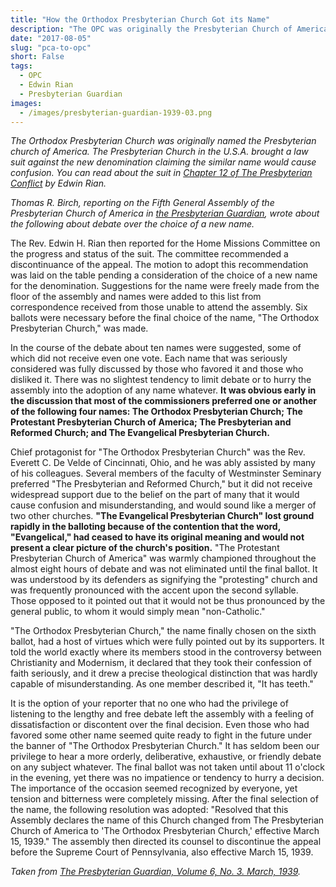 ```yaml
---
title: "How the Orthodox Presbyterian Church Got its Name"
description: "The OPC was originally the Presbyterian Church of America. Here's how it got a new name after 3 years."
date: "2017-08-05"
slug: "pca-to-opc"
short: False
tags:
  - OPC
  - Edwin Rian
  - Presbyterian Guardian
images:
  - /images/presbyterian-guardian-1939-03.png
---
```


_The Orthodox Presbyterian Church was originally named the Presbyterian church of America. The Presbyterian Church in the U.S.A. brought a law suit against the new denomination claiming the similar name would cause confusion. You can read about the suit in [Chapter 12 of The Presbyterian Conflict](http://opc.org/books/conflict/ch12.html) by Edwin Rian._

_Thomas R. Birch, reporting on the Fifth General Assembly of the Presbyterian Church of America in [the Presbyterian Guardian](https://www.opc.org/guardian.html), wrote about the following about debate over the choice of a new name._

The Rev. Edwin H. Rian then reported for the Home Missions Committee on the progress and status of the suit. The committee recommended a discontinuance of the appeal. The motion to adopt this recommendation was laid on the table pending a consideration of the choice of a new name for the denomination. Suggestions for the name were freely made from the floor of the assembly and names were added to this list from correspondence received from those unable to attend the assembly. Six ballots were necessary before the final choice of the name, "The Orthodox Presbyterian Church," was made.

In the course of the debate about ten names were suggested, some of which did not receive even one vote. Each name that was seriously considered was fully discussed by those who favored it and those who disliked it. There was no slightest tendency to limit debate or to hurry the assembly into the adoption of any name whatever. __It was obvious early in the discussion that most of the commissioners preferred one or another of the following four names: The Orthodox Presbyterian Church; The Protestant Presbyterian Church of America; The Presbyterian and Reformed Church; and The Evangelical Presbyterian Church.__

Chief protagonist for "The Orthodox Presbyterian Church" was the Rev. Everett C. De Velde of Cincinnati, Ohio, and he was ably assisted by many of his colleagues. Several members of the faculty of Westminster Seminary preferred "The Presbyterian and Reformed Church," but it did not receive widespread support due to the belief on the part of many that it would cause confusion and misunderstanding, and would sound like a merger of two other churches. __"The Evangelical Presbyterian Church" lost ground rapidly in the balloting because of the contention that the word, "Evangelical," had ceased to have its original meaning and would not present a clear picture of the church's position.__ "The Protestant Presbyterian Church of America" was warmly championed throughout the almost eight hours of debate and was not eliminated until the final ballot. It was understood by its defenders as signifying the "protesting" church and was frequently pronounced with the accent upon the second syllable. Those opposed to it pointed out that it would not be thus pronounced by the general public, to whom it would simply mean "non-Catholic."

"The Orthodox Presbyterian Church," the name finally chosen on the sixth ballot, had a host of virtues which were fully pointed out by its supporters. It told the world exactly where its members stood in the controversy between Christianity and Modernism, it declared that they took their confession of faith seriously, and it drew a precise theological distinction that was hardly capable of misunderstanding. As one member described it, "It has teeth."

It is the option of your reporter that no one who had the privilege of listening to the lengthy and free debate left the assembly with a feeling of dissatisfaction or discontent over the final decision. Even those who had favored some other name seemed quite ready to fight in the future under the banner of "The Orthodox Presbyterian Church." It has seldom been our privilege to hear a more orderly, deliberative, exhaustive, or friendly debate on any subject whatever. The final ballot was not taken until about 11 o'clock in the evening, yet there was no impatience or tendency to hurry a decision. The importance of the occasion seemed recognized by everyone, yet tension and bitterness were completely missing. After the final selection of the name, the following resolution was adopted: "Resolved that this Assembly declares the name of this Church changed from The Presbyterian Church of America to 'The Orthodox Presbyterian Church,' effective March 15, 1939." The assembly then directed its counsel to discontinue the appeal before the Supreme Court of Pennsylvania, also effective March 15, 1939.

<em>Taken from [The Presbyterian Guardian, Volume 6, No. 3. March, 1939](https://www.opc.org/cfh/guardian/Volume_6/1939-03.pdf).</em>